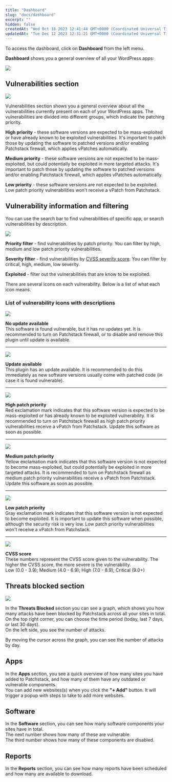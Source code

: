 ```yaml
---
title: "Dashboard"
slug: "docs/dashboard"
excerpt: ""
hidden: false
createdAt: "Wed Oct 18 2023 12:41:44 GMT+0000 (Coordinated Universal Time)"
updatedAt: "Tue Dec 12 2023 12:31:21 GMT+0000 (Coordinated Universal Time)"
---
```

To access the dashboard, click on **Dashboard** from the left menu.

**Dashboard** shows you a general overview of all your WordPress apps:

![](/src/assets/images/0f1710d-patchstack_dashboard.png)

## Vulnerabilities section

![](/src/assets/images/29e5623-patchstack-dashboard-vulnerabilities.png)

Vulnerabilities section shows you a general overview about all the vulnerabilities currently present on each of your WordPress apps. The vulnerabilities are divided into different groups, which indicate the patching priority.

**High priority** - these software versions are expected to be mass-exploited or have already known to be exploited vulnerabilities. It's important to patch those by updating the software to patched versions and/or enabling Patchstack firewall, which applies vPatches automatically.

**Medium priority** - these software versions are not expected to be mass-exploited, but could potentially be exploited in more targeted attacks. It's important to patch those by updating the software to patched versions and/or enabling Patchstack firewall, which applies vPatches automatically.

**Low priority** - these software versions are not expected to be exploited. Low patch priority vulnerabilities won't receive a vPatch from Patchstack.

## Vulnerability information and filtering

You can use the search bar to find vulnerabilities of specific app, or search vulnerabilities by description.

![](/src/assets/images/dab2b1c-patchstack_filters.png)

**Priority filter** - find vulnerabilities by patch priority. You can filter by high, medium and low patch priority vulnerabilities.

**Severity filter** - find vulnerabilities by <a href="https://docs.patchstack.com/docs/what-is-the-cvss-score" target="_blank">CVSS severity score</a>. You can filter by critical, high, medium, low severity.

**Exploited** - filter out the vulnerabilities that are know to be exploited.

There are several icons on each vulnerability. Below is a list of what each icon means.

### List of vulnerability icons with descriptions
![](/src/assets/images/7d6df8c-Patchstack_no_update_available.png)

**No update available**  
This software is found vulnerable, but it has no updates yet. It is recommended to turn on Patchstack firewall, or to disable and remove this plugin until update is available.

***

![](/src/assets/images/0ffffa6-patchstack_updates_available.png)

**Update available**  
This plugin has an update available. It is recommended to do this immediately as new software versions usually come with patched code (in case it is found vulnerable).

***

![](/src/assets/images/3a9cb28-patchstack_high_patch_priority.png)

**High patch priority**  
Red exclamation mark indicates that this software version is expected to be mass-exploited or has already known to be exploited vulnerability. It is recommended to turn on Patchstack firewall as high patch priority vulnerabilities receive a vPatch from Patchstack. Update this software as soon as possible.

***

![](/src/assets/images/cb98b42-patchstack_medium_patch_priority.png)

**Medium patch priority**  
Yellow exclamation mark indicates that this software version is not expected to become mass-exploited, but could potentially be exploited in more targeted attacks. It is recommended to turn on Patchstack firewall as medium patch priority vulnerabilities receive a vPatch from Patchstack. Update this software as soon as possible.

***

![](/src/assets/images/e5df8d4-patchstack_low_patch_priority.png)

**Low patch priority**  
Gray exclamation mark indicates that this software version is not expected to become exploited. It is important to update this software when possible, although the security risk is very low. Low patch priority vulnerabilities won't receive a vPatch from Patchstack.

***

![](/src/assets/images/236fdf6-patchstack_cvss_score.png)

**CVSS score**  
These numbers represent the CVSS score given to the vulnerability. The higher the CVSS score, the more severe is the vulnerability.  
Low (0.0 - 3.9); Medium (4.0 - 6.9); High (7.0 - 8.9); Critical (9.0+)

## Threats blocked section

![](/src/assets/images/bdd1130-patchstack_threats_blocked.png)

In the **Threats Blocked** section you can see a graph, which shows you how many attacks have been blocked by Patchstack across all your sites in total.  
On the top right corner, you can choose the time period (today, last 7 days, or last 30 days).  
On the left side, you see the number of attacks.

By moving the cursor across the graph, you can see the number of attacks by day.

## Apps

In the **Apps** section, you see a quick overview of how many sites you have added to Patchstack, and how many of them have any outdated or vulnerable components.  
You can add new websites(s) when you click the **"+ Add"** button. It will trigger a popup with steps to take to add more websites.

## Software

In the **Software** section, you can see how many software components your sites have in total.  
The next number shows how many of these are vulnerable.  
The third number shows how many of these components are disabled.

## Reports

In the **Reports** section, you can see how many reports have been scheduled and how many are available to download.
